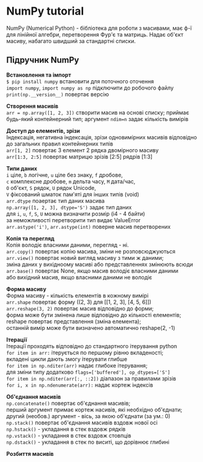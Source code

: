 # NumPy tutorial

NumPy (Numerical Python) - бібліотека для роботи з масивами, має ф-ї для лінійної алгебри, перетворення Фур'є та матриць. Надає об'єкт масиву, набагато швидший за стандартні списки.

## Підручник NumPy

**Встановлення та імпорт**  
`$ pip install numpy` встановити для поточного оточення  
`import numpy`, `import numpy as np` підключити до робочого файлу  
`print(np.__version__)` повертає версію  

**Створення масивів**  
`arr = np.array([1, 2, 3])` створити масив на основі списку; приймає будь-який контейнерний тип; аргумент `ndim=n` задає кількість вимірів  

**Доступ до елементів, зрізи**  
Індексація, негативна індексація, зрізи одновимірних масивів відповідно до загальних правил контейнерних типів  
`arr[1, 2]` повертає 3 елемент 2 рядка двомірного масиву  
`arr[1:3, 2:5]` повертає матрицю зрізів [2:5] рядрів [1:3]

**Типи даних**  
`i` ціле, `b` логічне, `u` ціле без знаку, `f` дробове,  
`c` комплексне дробове, `m` дельта часу, `M` дата/час,  
`O` об'єкт, `S` рядок, `U` рядок Unicode,  
`V` фіксований шматок пам'яті для інших типів (void)  
`arr.dtype` поаертає тип даних масива  
`np.array([1, 2, 3], dtype='S')` задає тип даних  
для `i`, `u`, `f`, `S`, `U` можна визначити розмір (i4 - 4 байти)  
за неможливості перетворити тип видає ValueError  
`arr.astype('i')`, `arr.astype(int)` поверне масив перетворених  

**Копія та перегляд**  
Копія володіє власними даними, перегляд - ні.  
`arr.copy()` повертає копію масива, зміни не розповсюджуються  
`arr.view()` повертає новий вигляд масиву з тими ж даними;  
зміна даних у вихідноому масиві або представленнях змінюють всюди  
`arr.base()` повертає None, якщо масив володіє власними даними  
або вихідний масив, якщо власними даними не володіє

**Форма масиву**  
Форма масиву - кількість елементів в кожному вимірі  
`arr.shape` повертає форму ((2, 3) для [[1, 2, 3], [4, 5, 6]])  
`arr.reshape(3, 2)` повертає масив відповідно до форми;  
форма може бути змінена лише відповідно до кількості елементів;  
reshape повертає представлення (зміна елемента);  
останній вимір може бути визначено автоматично reshape(2, -1)  

**Ітерації**  
Ітерації проходять відповідно до стандартного ітерування python  
`for item in arr:` ітерується по першому рівню вкладеності;  
вкладені цикли дають змогу ітерувати глибше  
`for item in np.nditer(arr)` надає глибоке ітерування;  
для зміни типу додатково `flags=['buffered'], op_dtypes=['S']`  
`for item in np.nditer(arr[:, ::2])` діапазон за правилами зрізів  
`for i, x in np.ndenumerate(arr):` надає кортеж індексів  

**Об'єднання масивів**  
`np.concatenate()` повертає об'єднання масивів;  
перший аргумент примає кортеж насивів, які необхідно об'єднати;  
другий (необов.) аргумент - вісь, за якою об'єднати (за ум.: 0)  
`np.stack()` повертає об'єднання масивів вздовж нової осі  
`np.hstack()` - укладання в стек вздовж рядків  
`np.vstack()` - укладання в стек вздовж стовпців  
`np.dstack()` - укладання в стек по виситі, що дорівнює глибині  

**Розбиття масивів**